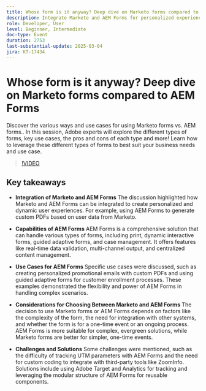 ```yaml
---
title: Whose form is it anyway? Deep dive on Marketo forms compared to AEM Forms
description: Integrate Marketo and AEM Forms for personalized experiences like custom PDFs. AEM Forms handles complex forms with real-time validation and centralized management.
role: Developer, User
level: Beginner, Intermediate
doc-type: Event
duration: 2753
last-substantial-update: 2025-03-04
jira: KT-17434
---
```


# Whose form is it anyway? Deep dive on Marketo forms compared to AEM Forms

Discover the various ways and use cases for using Marketo forms vs. AEM forms.. In this session, Adobe experts will explore the different types of forms, key use cases, the pros and cons of each type and more! Learn how to leverage these different types of forms to best suit your business needs and use case.

>[!VIDEO](https://video.tv.adobe.com/v/3448534/?learn=on&enablevpops)

## Key takeaways

* **Integration of Marketo and AEM Forms** The discussion highlighted how Marketo and AEM Forms can be integrated to create personalized and dynamic user experiences. For example, using AEM Forms to generate custom PDFs based on user data from Marketo.

* **Capabilities of AEM Forms** AEM Forms is a comprehensive solution that can handle various types of forms, including print, dynamic interactive forms, guided adaptive forms, and case management. It offers features like real-time data validation, multi-channel output, and centralized content management.

* **Use Cases for AEM Forms** Specific use cases were discussed, such as creating personalized promotional emails with custom PDFs and using guided adaptive forms for customer enrollment processes. These examples demonstrated the flexibility and power of AEM Forms in handling complex scenarios.

* **Considerations for Choosing Between Marketo and AEM Forms** The decision to use Marketo forms or AEM Forms depends on factors like the complexity of the form, the need for integration with other systems, and whether the form is for a one-time event or an ongoing process. AEM Forms is more suitable for complex, evergreen solutions, while Marketo forms are better for simpler, one-time events.

* **Challenges and Solutions** Some challenges were mentioned, such as the difficulty of tracking UTM parameters with AEM Forms and the need for custom coding to integrate with third-party tools like ZoomInfo. Solutions include using Adobe Target and Analytics for tracking and leveraging the modular structure of AEM Forms for reusable components.